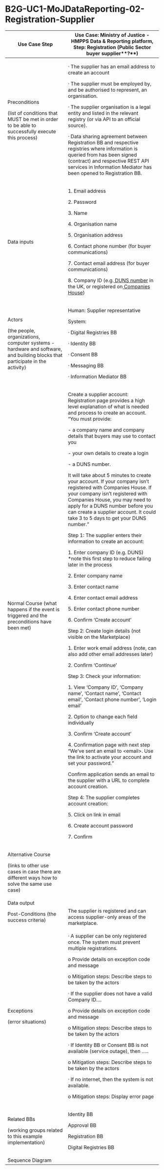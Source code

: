 # B2G-UC1-MoJDataReporting-02-Registration-Supplier

| Use Case Step                                                                                                                                   | Use Case: Ministry of Justice - HMPPS Data & Reporting platform, Step: Registration (Public Sector **buyer** supplier**?**)                                                                                                                                                                                                                                                                                                                                                                                                                                                                                                                                                                                                                                                                                                                                                                                                                                                                                                                                                                                                                                                                                                                                                                                                                                                                                                                                                                                                                                                                                                                                                                                                                                                                                                                                                    |
| ----------------------------------------------------------------------------------------------------------------------------------------------- | ------------------------------------------------------------------------------------------------------------------------------------------------------------------------------------------------------------------------------------------------------------------------------------------------------------------------------------------------------------------------------------------------------------------------------------------------------------------------------------------------------------------------------------------------------------------------------------------------------------------------------------------------------------------------------------------------------------------------------------------------------------------------------------------------------------------------------------------------------------------------------------------------------------------------------------------------------------------------------------------------------------------------------------------------------------------------------------------------------------------------------------------------------------------------------------------------------------------------------------------------------------------------------------------------------------------------------------------------------------------------------------------------------------------------------------------------------------------------------------------------------------------------------------------------------------------------------------------------------------------------------------------------------------------------------------------------------------------------------------------------------------------------------------------------------------------------------------------------------------------------------ |
| <p>Preconditions</p><p>(list of conditions that MUST be met in order to be able to successfully execute this process)</p>                       | <p>·         The supplier has an email address to create an account</p><p>·         The supplier must be employed by, and be authorised to represent, an organisation.</p><p>·         The supplier organisation is a legal entity and listed in the relevant registry (or via API to an official source).</p><p>·         Data sharing agreement between Registration BB and respective registries where information is queried from has been signed (contract) and respective REST API services in Information Mediator has been opened to Registration BB.  </p>                                                                                                                                                                                                                                                                                                                                                                                                                                                                                                                                                                                                                                                                                                                                                                                                                                                                                                                                                                                                                                                                                                                                                                                                                                                                                                            |
| Data inputs                                                                                                                                     | <p>1.      Email address</p><p>2.      Password</p><p>3.      Name</p><p>4.      Organisation name</p><p>5.      Organisation address</p><p>6.      Contact phone number (for buyer communications)</p><p>7.      Contact email address (for buyer communications)</p><p>8.      Company ID (e.g.<a href="https://www.dnb.co.uk/duns-number/lookup/request-a-duns-number.html"> DUNS number</a> in the UK, or registered on<a href="https://find-and-update.company-information.service.gov.uk/"> Companies House</a>)</p>                                                                                                                                                                                                                                                                                                                                                                                                                                                                                                                                                                                                                                                                                                                                                                                                                                                                                                                                                                                                                                                                                                                                                                                                                                                                                                                                                     |
| <p>Actors</p><p>(the people, organizations, computer systems - hardware and software, and building blocks that participate in the activity)</p> | <p>Human: Supplier representative</p><p>System:</p><p>·         Digital Registries BB</p><p>·         Identity BB</p><p>·         Consent BB</p><p>·         Messaging BB</p><p>·         Information Mediator BB</p>                                                                                                                                                                                                                                                                                                                                                                                                                                                                                                                                                                                                                                                                                                                                                                                                                                                                                                                                                                                                                                                                                                                                                                                                                                                                                                                                                                                                                                                                                                                                                                                                                                                          |
| Normal Course (what happens if the event is triggered and the preconditions have been met)                                                      | <p>Create a supplier account: Registration page provides a high level explanation of what is needed and process to create an account. “You must provide:</p><p>- a company name and company details that buyers may use to contact you</p><p>- your own details to create a login</p><p>- a DUNS number.</p><p>It will take about 5 minutes to create your account. If your company isn’t registered with Companies House. If your company isn’t registered with Companies House, you may need to apply for a DUNS number before you can create a supplier account. It could take 3 to 5 days to get your DUNS number.”</p><p>Step 1: The supplier enters their information to create an account:</p><p>1.      Enter company ID (e.g. DUNS) *note this first step to reduce failing later in the process</p><p>2.      Enter company name</p><p>3.      Enter contact name</p><p>4.      Enter contact email address</p><p>5.      Enter contact phone number</p><p>6.      Confirm ‘Create account’ </p><p>Step 2: Create login details (not visible on the Marketplace)</p><p>1.      Enter work email address (note, can also add other email addresses later)</p><p>2.  Confirm ‘Continue’ </p><p>Step 3: Check your information:</p><p>1.      View ‘Company ID’, ‘Company name’, ‘Contact name’, ‘Contact email’, ‘Contact phone number’, ‘Login email’</p><p>2.      Option to change each field individually</p><p>3.      Confirm ‘Create account’</p><p>4.      Confirmation page with next step “We’ve sent an email to &#x3C;email>. Use the link to activate your account and set your password.”</p><p>Confirm application sends an email to the supplier with a URL to complete account creation.</p><p>Step 4: The supplier completes account creation:</p><p>5.      Click on link in email</p><p>6.      Create account password</p><p>7.      Confirm </p> |
| <p>Alternative Course</p><p>(links to other use cases in case there are different ways how to solve the same use case)</p>                      |                                                                                                                                                                                                                                                                                                                                                                                                                                                                                                                                                                                                                                                                                                                                                                                                                                                                                                                                                                                                                                                                                                                                                                                                                                                                                                                                                                                                                                                                                                                                                                                                                                                                                                                                                                                                                                                                                |
| Data output                                                                                                                                     |                                                                                                                                                                                                                                                                                                                                                                                                                                                                                                                                                                                                                                                                                                                                                                                                                                                                                                                                                                                                                                                                                                                                                                                                                                                                                                                                                                                                                                                                                                                                                                                                                                                                                                                                                                                                                                                                                |
| Post-Conditions (the success criteria)                                                                                                          | The supplier is registered and can access supplier-only areas of the marketplace.                                                                                                                                                                                                                                                                                                                                                                                                                                                                                                                                                                                                                                                                                                                                                                                                                                                                                                                                                                                                                                                                                                                                                                                                                                                                                                                                                                                                                                                                                                                                                                                                                                                                                                                                                                                              |
| <p>Exceptions</p><p>(error situations)</p>                                                                                                      | <p>·         A supplier can be only registered once. The system must prevent multiple registrations.</p><p>o    Provide details on exception code and message</p><p>o    Mitigation steps: Describe steps to be taken by the actors</p><p>·         If the supplier does not have a valid Company ID….</p><p>o    Provide details on exception code and message</p><p>o    Mitigation steps: Describe steps to be taken by the actors</p><p>·         If Identity BB or Consent BB is not available (service outage), then …..</p><p>o    Mitigation steps: Describe steps to be taken by the actors</p><p>·         If no internet, then the system is not available.</p><p>o    Mitigation steps: Display error page</p>                                                                                                                                                                                                                                                                                                                                                                                                                                                                                                                                                                                                                                                                                                                                                                                                                                                                                                                                                                                                                                                                                                                                                     |
| <p>Related BBs</p><p>(working groups related to this example implementation)</p>                                                                | <p>Identity BB</p><p>Approval BB</p><p>Registration BB</p><p>Digital Registries BB</p>                                                                                                                                                                                                                                                                                                                                                                                                                                                                                                                                                                                                                                                                                                                                                                                                                                                                                                                                                                                                                                                                                                                                                                                                                                                                                                                                                                                                                                                                                                                                                                                                                                                                                                                                                                                         |
| Sequence Diagram                                                                                                                                |                                                                                                                                                                                                                                                                                                                                                                                                                                                                                                                                                                                                                                                                                                                                                                                                                                                                                                                                                                                                                                                                                                                                                                                                                                                                                                                                                                                                                                                                                                                                                                                                                                                                                                                                                                                                                                                                                |
